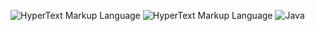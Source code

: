 ![HyperText Markup Language](https://img.shields.io/badge/-Python-blue?style=flat-square&logo=Python&logoColor=yellow&labelColor=grey)
![HyperText Markup Language](https://img.shields.io/badge/-HTML-e65127?style=flat-square&logo=html5&logoColor=e65127&labelColor=1e1e1e)
![Java](https://img.shields.io/badge/-Java-e76f00?style=flat-square&logo=coffeescript&logoColor=white&labelColor=1e1e1e)

